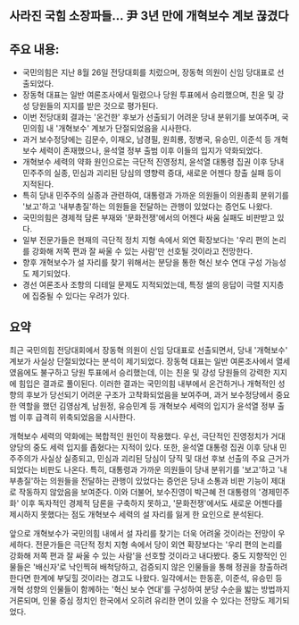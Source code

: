 ## 사라진 국힘 소장파들... 尹 3년 만에 개혁보수 계보 끊겼다

## 주요 내용:
*   국민의힘은 지난 8월 26일 전당대회를 치렀으며, 장동혁 의원이 신임 당대표로 선출되었다.
*   장동혁 대표는 일반 여론조사에서 밀렸으나 당원 투표에서 승리했으며, 친윤 및 강성 당원들의 지지를 받은 것으로 평가된다.
*   이번 전당대회 결과는 '온건한' 후보가 선출되기 어려운 당내 분위기를 보여주며, 국민의힘 내 '개혁보수' 계보가 단절되었음을 시사한다.
*   과거 보수정당에는 김문수, 이재오, 남경필, 원희룡, 정병국, 유승민, 이준석 등 개혁보수 세력이 존재했으나, 윤석열 정부 출범 이후 이들의 입지가 약화되었다.
*   개혁보수 세력의 약화 원인으로는 극단적 진영정치, 윤석열 대통령 집권 이후 당내 민주주의 실종, 민심과 괴리된 당심의 영향력 증대, 새로운 어젠다 창출 실패 등이 지적된다.
*   특히 당내 민주주의 실종과 관련하여, 대통령과 가까운 의원들이 의원총회 분위기를 '보고'하고 '내부총질'하는 의원들을 전달하는 관행이 있었다는 증언도 나왔다.
*   국민의힘은 경제적 담론 부재와 '문화전쟁'에서의 어젠다 싸움 실패도 비판받고 있다.
*   일부 전문가들은 현재의 극단적 정치 지형 속에서 외연 확장보다는 '우리 편의 논리를 강화해 저쪽 편과 잘 싸울 수 있는 사람'만 선호될 것이라고 전망한다.
*   향후 개혁보수가 설 자리를 찾기 위해서는 분당을 통한 혁신 보수 연대 구성 가능성도 제기되었다.
*   경선 여론조사 조항의 디테일 문제도 지적되었는데, 특정 셀의 응답이 극렬 지지층에 집중될 수 있다는 우려가 있다.

## 요약

최근 국민의힘 전당대회에서 장동혁 의원이 신임 당대표로 선출되면서, 당내 '개혁보수' 계보가 사실상 단절되었다는 분석이 제기되었다. 장동혁 대표는 일반 여론조사에서 열세였음에도 불구하고 당원 투표에서 승리했는데, 이는 친윤 및 강성 당원들의 강력한 지지에 힘입은 결과로 풀이된다. 이러한 결과는 국민의힘 내부에서 온건하거나 개혁적인 성향의 후보가 당선되기 어려운 구조가 고착화되었음을 보여주며, 과거 보수정당에서 중요한 역할을 했던 김영삼계, 남원정, 유승민계 등 개혁보수 세력의 입지가 윤석열 정부 출범 이후 급격히 위축되었음을 시사한다.

개혁보수 세력의 약화에는 복합적인 원인이 작용했다. 우선, 극단적인 진영정치가 거대 양당의 중도 세력 입지를 좁혔다는 지적이 있다. 또한, 윤석열 대통령 집권 이후 당내 민주주의가 사실상 실종되고, 민심과 괴리된 당심이 당직 및 대선 후보 선출의 주요 근거가 되었다는 비판도 나온다. 특히, 대통령과 가까운 의원들이 당내 분위기를 '보고'하고 '내부총질'하는 의원들을 전달하는 관행이 있었다는 증언은 당내 소통과 비판 기능이 제대로 작동하지 않았음을 보여준다. 이와 더불어, 보수진영이 박근혜 전 대통령의 '경제민주화' 이후 독자적인 경제적 담론을 구축하지 못하고, '문화전쟁'에서도 새로운 어젠다를 제시하지 못했다는 점도 개혁보수 세력의 설 자리를 잃게 한 요인으로 분석된다.

앞으로 개혁보수가 국민의힘 내에서 설 자리를 찾기는 더욱 어려울 것이라는 전망이 우세하다. 전문가들은 극단적 정치 지형 속에서 당이 외연 확장보다는 '우리 편의 논리를 강화해 저쪽 편과 잘 싸울 수 있는 사람'을 선호할 것이라고 내다봤다. 중도 지향적인 인물들은 '배신자'로 낙인찍혀 배척당하고, 검증되지 않은 인물들을 통해 정권을 창출하려 한다면 한계에 부딪힐 것이라는 경고도 나왔다. 일각에서는 한동훈, 이준석, 유승민 등 개혁 성향의 인물들이 함께하는 '혁신 보수 연대'를 구성하여 분당 수순을 밟는 방법까지 거론되며, 인물 중심 정치인 한국에서 오히려 유리한 면이 있을 수 있다는 전망도 제기되었다.